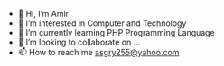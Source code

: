 - 👋 Hi, I’m Amir
- 👀 I’m interested in Computer and Technology
- 🌱 I’m currently learning PHP Programming Language
- 💞️ I’m looking to collaborate on ...
- 📫 How to reach me asgry255@yahoo.com

<!---
AmiRM4A/AmiRM4A is a ✨ special ✨ repository because its `README.md` (this file) appears on your GitHub profile.
You can click the Preview link to take a look at your changes.
--->
